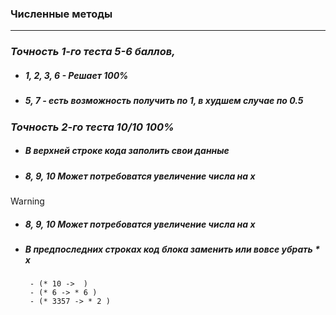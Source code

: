 ### Численные методы
---
### *Точность 1-го теста 5-6 баллов,*
- ##### 1, 2, 3, 6 - Решает 100%
- ##### 5, 7 - есть возможность получить по 1, в худшем случае по 0.5
### *Точность 2-го теста 10/10 100%*
 - ##### В верхней строке кода заполить свои данные
 - ##### 8, 9, 10 Может потребоватся увеличение числа на x
> [!WARNING]  
> - ##### 8, 9, 10 Может потребоватся увеличение числа на x
> - ##### В предпоследних строках код блока заменить или вовсе убрать \* x 
>        - (* 10 ->  )
>        - (* 6 -> * 6 )
>        - (* 3357 -> * 2 )
